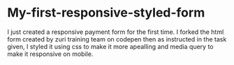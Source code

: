 # My-first-responsive-styled-form
I just created a responsive payment form for the first time. 
I forked the html form created by zuri training team on codepen then as instructed in the task given,
I styled it using css to make it more apealling and media query to make it responsive on mobile.
